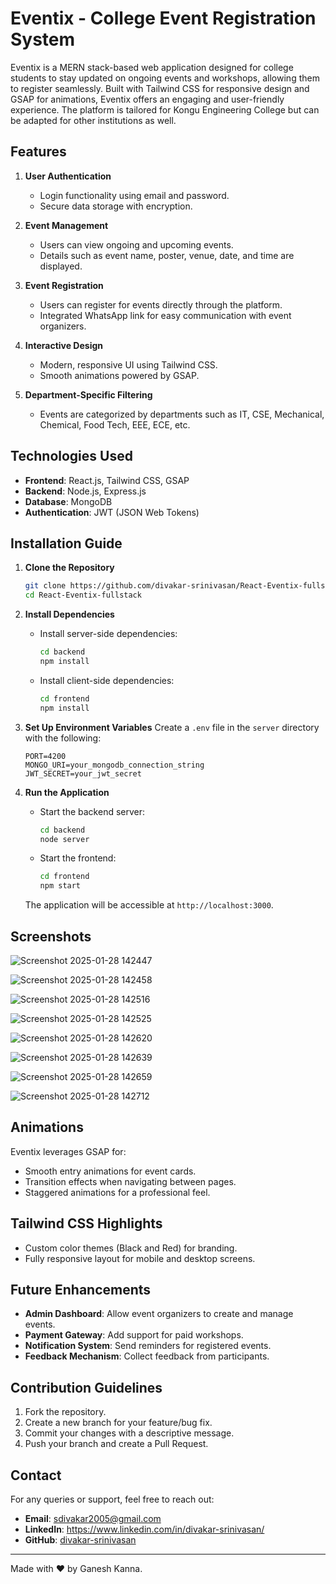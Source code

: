 # Eventix - College Event Registration System

Eventix is a MERN stack-based web application designed for college students to stay updated on ongoing events and workshops, allowing them to register seamlessly. Built with Tailwind CSS for responsive design and GSAP for animations, Eventix offers an engaging and user-friendly experience. The platform is tailored for Kongu Engineering College but can be adapted for other institutions as well.

## Features

1. **User Authentication**
   - Login functionality using email and password.
   - Secure data storage with encryption.

2. **Event Management**
   - Users can view ongoing and upcoming events.
   - Details such as event name, poster, venue, date, and time are displayed.

3. **Event Registration**
   - Users can register for events directly through the platform.
   - Integrated WhatsApp link for easy communication with event organizers.

4. **Interactive Design**
   - Modern, responsive UI using Tailwind CSS.
   - Smooth animations powered by GSAP.

5. **Department-Specific Filtering**
   - Events are categorized by departments such as IT, CSE, Mechanical, Chemical, Food Tech, EEE, ECE, etc.

## Technologies Used

- **Frontend**: React.js, Tailwind CSS, GSAP
- **Backend**: Node.js, Express.js
- **Database**: MongoDB
- **Authentication**: JWT (JSON Web Tokens)

## Installation Guide

1. **Clone the Repository**
   ```bash
   git clone https://github.com/divakar-srinivasan/React-Eventix-fullstack.git
   cd React-Eventix-fullstack
   ```

2. **Install Dependencies**
   - Install server-side dependencies:
     ```bash
     cd backend
     npm install
     ```
   - Install client-side dependencies:
     ```bash
     cd frontend
     npm install
     ```

3. **Set Up Environment Variables**
   Create a `.env` file in the `server` directory with the following:
   ```env
   PORT=4200
   MONGO_URI=your_mongodb_connection_string
   JWT_SECRET=your_jwt_secret
   ```

4. **Run the Application**
   - Start the backend server:
     ```bash
     cd backend
     node server
     ```
   - Start the frontend:
     ```bash
     cd frontend
     npm start
     ```

   The application will be accessible at `http://localhost:3000`.

## Screenshots

![Screenshot 2025-01-28 142447](https://github.com/user-attachments/assets/bac5daed-a36e-4113-8110-9811f951e367)

![Screenshot 2025-01-28 142458](https://github.com/user-attachments/assets/306fcf8d-464f-4e94-acea-1ac2a5e491dd)

![Screenshot 2025-01-28 142516](https://github.com/user-attachments/assets/21be47e5-5600-4a31-84e1-e2c4018edf09)

![Screenshot 2025-01-28 142525](https://github.com/user-attachments/assets/5ece3889-7787-4ef2-82f0-042aa2226294)

![Screenshot 2025-01-28 142620](https://github.com/user-attachments/assets/e02e21dd-6643-4970-b76a-6086a42fb748)

![Screenshot 2025-01-28 142639](https://github.com/user-attachments/assets/1c429593-9683-4e89-99ab-df1bea282f48)

![Screenshot 2025-01-28 142659](https://github.com/user-attachments/assets/aacea0f4-60d3-4317-8a6d-102fcc9194cb)

![Screenshot 2025-01-28 142712](https://github.com/user-attachments/assets/1cecb715-039f-4446-a323-68015c179ac7)

## Animations

Eventix leverages GSAP for:
- Smooth entry animations for event cards.
- Transition effects when navigating between pages.
- Staggered animations for a professional feel.

## Tailwind CSS Highlights
- Custom color themes (Black and Red) for branding.
- Fully responsive layout for mobile and desktop screens.

## Future Enhancements
- **Admin Dashboard**: Allow event organizers to create and manage events.
- **Payment Gateway**: Add support for paid workshops.
- **Notification System**: Send reminders for registered events.
- **Feedback Mechanism**: Collect feedback from participants.

## Contribution Guidelines

1. Fork the repository.
2. Create a new branch for your feature/bug fix.
3. Commit your changes with a descriptive message.
4. Push your branch and create a Pull Request.


## Contact

For any queries or support, feel free to reach out:
- **Email**: sdivakar2005@gmail.com
- **LinkedIn**: https://www.linkedin.com/in/divakar-srinivasan/
- **GitHub**: [divakar-srinivasan](https://github.com/divakar-srinivasan)

---

Made with ❤️ by Ganesh Kanna.

